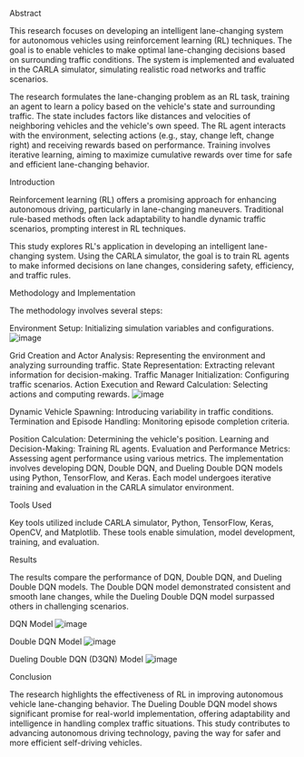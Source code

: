 Abstract

This research focuses on developing an intelligent lane-changing system for autonomous vehicles using reinforcement learning (RL) techniques. The goal is to enable vehicles to make optimal lane-changing decisions based on surrounding traffic conditions. The system is implemented and evaluated in the CARLA simulator, simulating realistic road networks and traffic scenarios.

The research formulates the lane-changing problem as an RL task, training an agent to learn a policy based on the vehicle's state and surrounding traffic. The state includes factors like distances and velocities of neighboring vehicles and the vehicle's own speed. The RL agent interacts with the environment, selecting actions (e.g., stay, change left, change right) and receiving rewards based on performance. Training involves iterative learning, aiming to maximize cumulative rewards over time for safe and efficient lane-changing behavior.

Introduction

Reinforcement learning (RL) offers a promising approach for enhancing autonomous driving, particularly in lane-changing maneuvers. Traditional rule-based methods often lack adaptability to handle dynamic traffic scenarios, prompting interest in RL techniques.

This study explores RL's application in developing an intelligent lane-changing system. Using the CARLA simulator, the goal is to train RL agents to make informed decisions on lane changes, considering safety, efficiency, and traffic rules.

Methodology and Implementation

The methodology involves several steps:

Environment Setup: Initializing simulation variables and configurations.
![image](https://github.com/LoheshM/Comparative-Analysis-of-Reinforcement-Learning-Models-for-Lane-Change-Decision-Making/assets/116341584/60e59f5e-bc55-4f44-bcc8-5ee53235ebaf)

Grid Creation and Actor Analysis: Representing the environment and analyzing surrounding traffic.
State Representation: Extracting relevant information for decision-making.
Traffic Manager Initialization: Configuring traffic scenarios.
Action Execution and Reward Calculation: Selecting actions and computing rewards.
![image](https://github.com/LoheshM/Comparative-Analysis-of-Reinforcement-Learning-Models-for-Lane-Change-Decision-Making/assets/116341584/7635bae4-3f7a-4e16-9cfd-ab551e719a38)

Dynamic Vehicle Spawning: Introducing variability in traffic conditions.
Termination and Episode Handling: Monitoring episode completion criteria.

Position Calculation: Determining the vehicle's position.
Learning and Decision-Making: Training RL agents.
Evaluation and Performance Metrics: Assessing agent performance using various metrics.
The implementation involves developing DQN, Double DQN, and Dueling Double DQN models using Python, TensorFlow, and Keras. Each model undergoes iterative training and evaluation in the CARLA simulator environment.

Tools Used

Key tools utilized include CARLA simulator, Python, TensorFlow, Keras, OpenCV, and Matplotlib. These tools enable simulation, model development, training, and evaluation.

Results

The results compare the performance of DQN, Double DQN, and Dueling Double DQN models. The Double DQN model demonstrated consistent and smooth lane changes, while the Dueling Double DQN model surpassed others in challenging scenarios.

DQN Model
![image](https://github.com/LoheshM/Comparative-Analysis-of-Reinforcement-Learning-Models-for-Lane-Change-Decision-Making/assets/116341584/69c617d8-3455-40e7-bf09-8acfa2ead2f7)

Double DQN Model
![image](https://github.com/LoheshM/Comparative-Analysis-of-Reinforcement-Learning-Models-for-Lane-Change-Decision-Making/assets/116341584/72bfb2ae-bd3d-413b-a6c8-2d20056ede6b)

Dueling Double DQN (D3QN) Model
![image](https://github.com/LoheshM/Comparative-Analysis-of-Reinforcement-Learning-Models-for-Lane-Change-Decision-Making/assets/116341584/464eed43-cc38-41d0-a58a-f597518d9209)

Conclusion

The research highlights the effectiveness of RL in improving autonomous vehicle lane-changing behavior. The Dueling Double DQN model shows significant promise for real-world implementation, offering adaptability and intelligence in handling complex traffic situations. This study contributes to advancing autonomous driving technology, paving the way for safer and more efficient self-driving vehicles.
